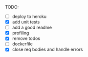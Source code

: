 TODO:

- [ ] deploy to heroku
- [x] add unit tests
- [ ] add a good readme
- [x] profiling
- [x] remove todos
- [ ] dockerfile
- [x] close req bodies and handle errors
